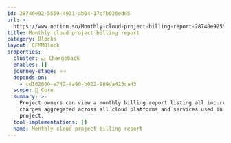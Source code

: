 ```yaml
---
id: 28740e92-5559-4931-ab04-17cfb026edd5
url: >-
  https://www.notion.so/Monthly-cloud-project-billing-report-28740e9255594931ab0417cfb026edd5
title: Monthly cloud project billing report
category: Blocks
layout: CFMMBlock
properties:
  cluster: 💵 Chargeback
  enables: []
  journey-stage: ⭐️⭐️
  depends-on:
    - cd162600-e742-4a80-b022-989da423ca43
  scope: 🏢 Core
  summary: >-
    Project owners can view a monthly billing report listing all incurred
    charges aggregated across all cloud platforms and services used in a
    project.
  tool-implementations: []
  name: Monthly cloud project billing report
---
```


